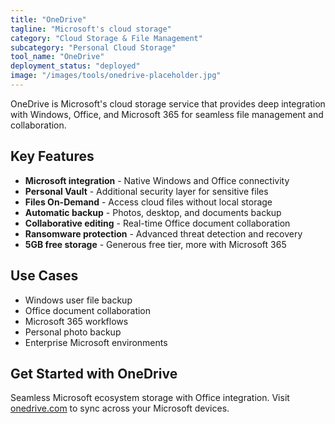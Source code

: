 ```yaml
---
title: "OneDrive"
tagline: "Microsoft's cloud storage"
category: "Cloud Storage & File Management"
subcategory: "Personal Cloud Storage"
tool_name: "OneDrive"
deployment_status: "deployed"
image: "/images/tools/onedrive-placeholder.jpg"
---
```

OneDrive is Microsoft's cloud storage service that provides deep integration with Windows, Office, and Microsoft 365 for seamless file management and collaboration.

## Key Features

- **Microsoft integration** - Native Windows and Office connectivity
- **Personal Vault** - Additional security layer for sensitive files
- **Files On-Demand** - Access cloud files without local storage
- **Automatic backup** - Photos, desktop, and documents backup
- **Collaborative editing** - Real-time Office document collaboration
- **Ransomware protection** - Advanced threat detection and recovery
- **5GB free storage** - Generous free tier, more with Microsoft 365

## Use Cases

- Windows user file backup
- Office document collaboration
- Microsoft 365 workflows
- Personal photo backup
- Enterprise Microsoft environments

## Get Started with OneDrive

Seamless Microsoft ecosystem storage with Office integration. Visit [onedrive.com](https://www.onedrive.com) to sync across your Microsoft devices.